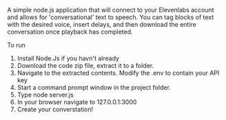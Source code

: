 A simple node.js application that will connect to your Elevenlabs account and allows for 'conversational' text to speech. You can tag blocks of text with the desired voice, insert delays, and then download the entire conversation once playback has completed. 

To run
1) Install Node.Js if you havn't already
2) Download the code zip file, extract it to a folder.
3) Navigate to the extracted contents. Modify the .env to contain your API key
4) Start a command prompt window in the project folder. 
5) Type node server.js
6) In your browser navigate to 127.0.0.1:3000
7) Create your converstation!
